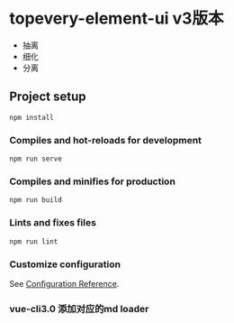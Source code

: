 <!--
 * @Author: shiliangL
 * @Date: 2020-10-14 10:13:35
 * @LastEditTime: 2020-10-14 14:42:35
 * @LastEditors: Do not edit
 * @Description: 
 * @FilePath: /topevery-element/README.md
-->
# topevery-element-ui v3版本 

- 抽离
- 细化
- 分离

## Project setup
```
npm install
```

### Compiles and hot-reloads for development
```
npm run serve
```

### Compiles and minifies for production
```
npm run build
```

### Lints and fixes files
```
npm run lint
```

### Customize configuration
See [Configuration Reference](https://cli.vuejs.org/config/).




### vue-cli3.0 添加对应的md loader